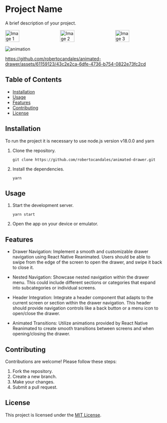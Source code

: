 # Project Name

A brief description of your project.

<div style="display: flex; justify-content: space-between;">
  <img src="https://github.com/robertocandales/animated-drawer/assets/61159123/424193e2-6c73-4802-a02c-f21220498ae7" alt="Image 1" width="30%">
  <img src="https://github.com/robertocandales/animated-drawer/assets/61159123/3ba615dc-8233-4adb-b200-9b481f0a9398" alt="Image 2" width="30%">
  <img src="https://github.com/robertocandales/animated-drawer/assets/61159123/4eb20b53-7297-4b01-b37b-8042189c374f" alt="Image 3" width="30%">
</div>




![animation](https://github.com/robertocandales/animated-drawer/assets/61159123/feb8d983-5186-4c05-a9bf-c81f52b03342)

https://github.com/robertocandales/animated-drawer/assets/61159123/43c2e2ca-6dfe-4736-b754-0822e73fc2cd

## Table of Contents

- [Installation](#installation)
- [Usage](#usage)
- [Features](#features)
- [Contributing](#contributing)
- [License](#license)

## Installation

To run the project it is necessary to use node.js version v18.0.0 and yarn

1. Clone the repository.
   ```shell
   git clone https://github.com/robertocandales/animated-drawer.git
   ```
2. Install the dependencies.
   ```shell
   yarn
   ```

## Usage

1. Start the development server.
   ```shell
   yarn start
   ```
2. Open the app on your device or emulator.

## Features

- Drawer Navigation: Implement a smooth and customizable drawer navigation using React Native Reanimated. Users should be able to swipe from the edge of the screen to open the drawer, and swipe it back to close it.

- Nested Navigation: Showcase nested navigation within the drawer menu. This could include different sections or categories that expand into subcategories or individual screens.

- Header Integration: Integrate a header component that adapts to the current screen or section within the drawer navigation. This header should provide navigation controls like a back button or a menu icon to open/close the drawer.

- Animated Transitions: Utilize animations provided by React Native Reanimated to create smooth transitions between screens and when opening/closing the drawer.

## Contributing

Contributions are welcome! Please follow these steps:

1. Fork the repository.
2. Create a new branch.
3. Make your changes.
4. Submit a pull request.

## License

This project is licensed under the [MIT License](LICENSE).
